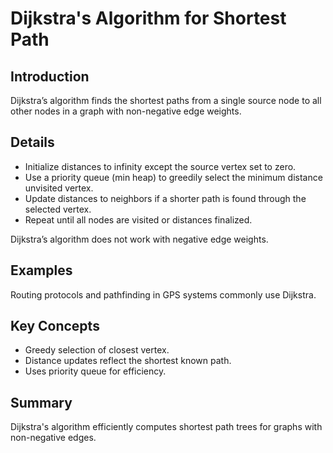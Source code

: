 # Dijkstra's Algorithm for Shortest Path

## Introduction
Dijkstra’s algorithm finds the shortest paths from a single source node to all other nodes in a graph with non-negative edge weights.

## Details
- Initialize distances to infinity except the source vertex set to zero.  
- Use a priority queue (min heap) to greedily select the minimum distance unvisited vertex.  
- Update distances to neighbors if a shorter path is found through the selected vertex.  
- Repeat until all nodes are visited or distances finalized.

Dijkstra’s algorithm does not work with negative edge weights.

## Examples
Routing protocols and pathfinding in GPS systems commonly use Dijkstra.

## Key Concepts
- Greedy selection of closest vertex.  
- Distance updates reflect the shortest known path.  
- Uses priority queue for efficiency.

## Summary
Dijkstra's algorithm efficiently computes shortest path trees for graphs with non-negative edges.
